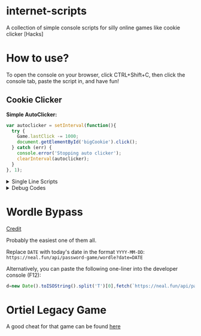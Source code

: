 # internet-scripts
A collection of simple console scripts for silly online games like cookie clicker [Hacks]

# How to use?
To open the console on your browser, click CTRL+Shift+C, then click the console tab, paste the script in, and have fun!

## Cookie Clicker

**Simple AutoClicker:**
```javascript
var autoclicker = setInterval(function(){
  try {
    Game.lastClick -= 1000;
    document.getElementById('bigCookie').click();
  } catch (err) {
    console.error('Stopping auto clicker');
    clearInterval(autoclicker);
  }
}, 1);
```

<details>
  <summary>Single Line Scripts</summary>
  
- ```Game.Earn(<cookie amount>);``` - earn as many cookies as you want, on top of your current total
  
- ```Game.cookies=1000;``` - set your total cookies to whichever number you want
  
- ```Game.cookies= Game.cookies + <number>;``` - adds the desired amount of cookies to your current total
  
- ```Game.cookiesPs=<number>;``` - sets your cookies per second amount

- ```Game.Achievements['<achievement name>'].won=1;``` - unlocks the achievement of your choice

- ```Game.Ascend(1);``` - ascend to a heavenly space, turning your cookies into Heavenly Chips and Prestige

- ```Game.AscendTimer=<time>;``` - change the Ascend Timer

- ```Game.bakeryName="<bakery name>";``` - set a name for your bakery

- ```Game.bakeryNameRefresh();``` - refresh your bakery name

- ```Game.BuildAscendTree();``` - build the Ascend Tree

- ```Game.buyBulk=<1/10/100>;``` - changes your X# buy amount

- ```Game.CalculateGains();``` - calculates gains

- ```Game.computedMouseCps;``` - computes your mouse Cps (mouse cookies per second amount)

- ```Game.computedMouseCps=<your desired mouse Cps amount>;``` - change your mouse Cps

- ```Game.dragonLevel=<level>;``` - set your dragon level

- ```Game.gainLumps(<amount of lumps>);``` - add as many lumps as you want

- ```Game.Has('<achievement name>');``` - check if you have a certain achievement

- ```Game.killShimmers();``` - removes all shimmers

- ```Game.LoadSave();``` - load a saved file

- ```Game.LoadSave(local);``` - load a local save file

- ```Game.localStorageGet(Game.SaveTo);``` - save your game locally

- ```Game.MaxSpecials();``` - get the max amount of specials

- ```Game.Milk = <amount>;``` - change your milk amount

- ```Game.milkProgress = <milk amount>;``` - change your milk progress

- ```Game.mousePointer=0;``` - change your mouse pointer

- ```Game.particlesUpdate();``` - update particles

- ```Game.popups=0;``` - remove the game's popup notifications

- ```Game.RuinTheFun(1);``` - unlock everything)

- ```Game.santaLevel=<level>;``` - set the game's santa level

- ```Game.sesame=0;``` - turn sesame on or off

- ```Game.SesameReset();``` - reset the game

- ```Game.SetAllAchievs(1);``` - unlock all achievements

- ```Game.SetAllUpgrade(1);``` - get all upgrades

- ```Game.Win('<achievement name>');``` - another way to unlock an achievement of your choice

- ```Timer.track('milk');``` - lets you track the milk timer
</details>
<details>
  <summary>Debug Codes</summary>
    <body>If you have issues with your game, use these!</body>
  
- ```Game.DebuggingPrestige=false;``` - debugs your prestige
  
- ```Game.debugTimersOn=<0 or 1>;``` - turns the debug timers off or on
  
- ```Game.DebugUpgradeCpS();``` - debugs your Upgrades Cps
  
- ```Game.GetAllDebugs();``` - get all the possible debugs
  
- ```Game.HardReset(2);``` - hard reset your game
</details>


# Wordle Bypass

[Credit](https://github.com/pog5/nealpasswordgame/blob/main/CHEATS.md)

Probably the easiest one of them all.

Replace `DATE` with today's date in the format `YYYY-MM-DD`:
`https://neal.fun/api/password-game/wordle?date=DATE`

Alternatively, you can paste the following one-liner into the developer console (F12):
```js
d=new Date().toISOString().split('T')[0],fetch(`https://neal.fun/api/password-game/wordle?date=${d}`).then(r=>r.json()).then(d=>console.log(d.answer))
```


# Ortiel Legacy Game

A good cheat for that game can be found [here](https://github.com/geekahedron/heritage/tree/master)

